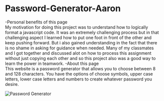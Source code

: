 # Password-Generator-Aaron


-Personal benefits of this page</br>
    My motivation for doing this project was to understand how to logically format a javascript code. It was an extremely challenging process but in that challenging aspect I 
    learned how to put one foot in front of the other and keep pushing forward. But i also gained understanding in the fact that there is no shame in asking for guidance when 
    needed. Many of my classmates and I got together and discussed alot on how to process this assignment without just copying each other and so this project also was a good way 
    to learn the power in teamwork.
-About this page</br>
    This website is a password generator that allows you to choose between 8 and 128 characters. You have the options of choose symbols, upper case letters, lower case letters and 
    numbers to create whatever password you desire.


![Password Generator](https://user-images.githubusercontent.com/76064269/107278513-e5660480-6a23-11eb-9e2b-33f5070c87f6.gif)

